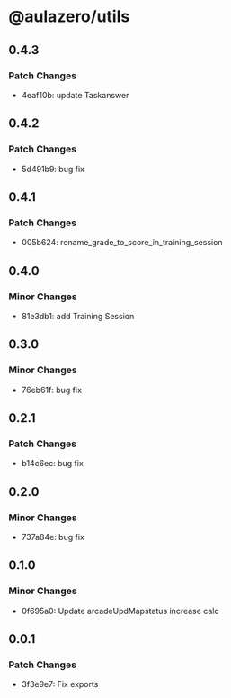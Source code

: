 # @aulazero/utils

## 0.4.3

### Patch Changes

- 4eaf10b: update Taskanswer

## 0.4.2

### Patch Changes

- 5d491b9: bug fix

## 0.4.1

### Patch Changes

- 005b624: rename_grade_to_score_in_training_session

## 0.4.0

### Minor Changes

- 81e3db1: add Training Session

## 0.3.0

### Minor Changes

- 76eb61f: bug fix

## 0.2.1

### Patch Changes

- b14c6ec: bug fix

## 0.2.0

### Minor Changes

- 737a84e: bug fix

## 0.1.0

### Minor Changes

- 0f695a0: Update arcadeUpdMapstatus increase calc

## 0.0.1

### Patch Changes

- 3f3e9e7: Fix exports
